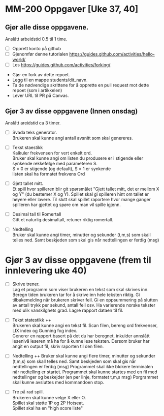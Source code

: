 # MM-200 Oppgaver [Uke 37, 40]

## Gjør alle disse oppgavene.

Anslått arbeidstid 0.5 til 1 time. 

- [ ] Opprett konto på github
- [ ] Gjenomfør denne tutorialen https://guides.github.com/activities/hello-world/ 
- [ ] Les https://guides.github.com/activities/forking/  
- Gjør en fork av dette repoet.  
- Legg til en mappe students/dit_navn.  
- Ta de nødvendige skrittene for å opprette en pull request mot dette repoet (som i artikkelen)
- Lever URL til PR på Canvas.

## Gjør 3 av disse oppgavene (Innen onsdag)

Anslått areidstid ca 3 timer.

- [ ] Svada teks generator.  
Brukeren skal kunne angi antall avsnitt som skal genereres. 

- [ ] Tekst staestikk  
Kalkuler frekvensen for vert enkelt ord.  
Bruker skal kunne angi om listen du produsere er i stigende eller synkende rekkefølge med parameteren S.  
S = 0 er stigende (og default), S = 1 er synkende  
listen skal ha formatet frekvens Ord

- [ ] Gjett tallet mitt.   
Et spill hvor spilleren blir git spørsmålet "Gjett tallet mitt, det er mellom X og Y" (du bestemer X og Y). Spillet skal gi spilleren hint om tallet er høyere eller lavere.
Til slutt skal spillet raportere hvor mange ganger spilleren har gjettet og spøre om man vil spille igjenn. 

- [ ] Desimal tall til Romertall  
Gitt et naturlig desimaltall, retuner riktig romertall. 

- [ ] Nedtelling  
Bruker skal kunne angi timer, minutter og sekunder (t,m,s) som skall telles ned. Samt beskjeden som skal gis når nedtellingen er ferdig (msg)


# Gjør 3 av disse oppgavene (frem til innlevering uke 40)

- [ ] Skrive trener.  
Lag et programm som viser brukeren en tekst som skal skrives inn. Beregn tiden brukeren tar for å skrive inn hele teksten riktig.
Gi tilbakemelding når brukeren skriver feil. Gi en oppsummering på slutten av antall trykk per sekund, antall feil osv. Ha varierende 
norske tekster med ulik vanskilghets grad. Lagre rapport dataen til fil. 

- [ ] Tekst statestikk ++  
Brukeren skal kunne angi en tekst fil. Scan filen, bereng ord frekvenser, LIX index og Gunning fog index.  
Generer en rapport basert på det du har beregnet, inkulder annslått lesenivå leseren må ha for å kunne lese teksten. 
Dersom bruker har angit en output fil, skriv raporten til den filen.  

- [ ] Nedtelling ++
Bruker skal kunne angi flere timer, minutter og sekunder (t,m,s) som skall telles ned. Samt beskjeden som skal gis når nedtellingen er ferdig (msg)
Programmet skal ikke blokere terminalen når nedtelling er startet. 
Programmet skal kunne startes med en fil med nedtellinger og beskejder (en per linje, formatet t,m,s msg)
Porgrammet skal kunne avsluttes med kommandoen stop.

- [ ] Tre på rad spill.  
Brukeren skal kunne velge X eller O.  
Spillet skal støtte 1P og 2P Hotseat.  
Spillet skal ha en "high score liste" 